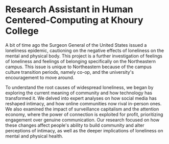 # Research Assistant in Human Centered-Computing at Khoury College

A bit of time ago the Surgeon General of the United States issued a loneliness epidemic, cautioning on the negative effects of loneliness on the mental and physical body. This project is a further investigation of feelings of loneliness and feelings of belonging specifically on the Northeastern campus. This issue is unique to Northeastern because of the campus culture transition periods, namely co-op, and the university's encouragement to move around. 

To understand the root causes of widespread loneliness, we began by exploring the current meaning of community and how technology has transformed it. We delved into expert analyses on how social media has reshaped intimacy, and how online communities now rival in-person ones. We also examined the impact of surveillance capitalism and the attention economy, where the power of connection is exploited for profit, prioritizing engagement over genuine communication. Our research focused on how these changes affect people's ability to build community and alter perceptions of intimacy, as well as the deeper implications of loneliness on mental and physical health.



